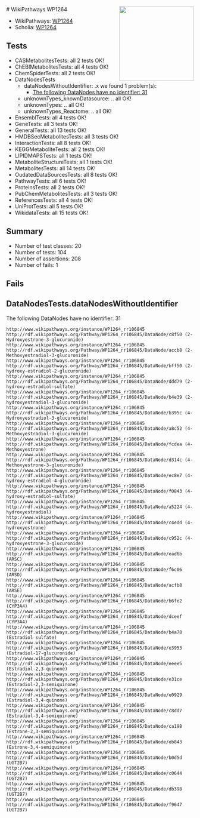 <img style="float: right; width: 200px" src="https://upload.wikimedia.org/wikipedia/commons/thumb/8/83/Wplogo_with_text_500.png/640px-Wplogo_with_text_500.png" />
# WikiPathways WP1264

* WikiPathways: [WP1264](https://new.wikipathways.org/pathways/WP1264)
* Scholia: [WP1264](https://scholia.toolforge.org/wikipathways/WP1264)
## Tests
* CASMetabolitesTests: all 2 tests OK!
* ChEBIMetabolitesTests: all 4 tests OK!
* ChemSpiderTests: all 2 tests OK!
* DataNodesTests
    * dataNodesWithoutIdentifier: .x we found 1 problem(s):
        * [The following DataNodes have no identifier: 31](#8792c4cf)
    * unknownTypes_knownDatasource: .. all OK!
    * unknownTypes: .. all OK!
    * unknownTypes_Reactome: .. all OK!
* EnsemblTests: all 4 tests OK!
* GeneTests: all 3 tests OK!
* GeneralTests: all 13 tests OK!
* HMDBSecMetabolitesTests: all 3 tests OK!
* InteractionTests: all 8 tests OK!
* KEGGMetaboliteTests: all 2 tests OK!
* LIPIDMAPSTests: all 1 tests OK!
* MetaboliteStructureTests: all 1 tests OK!
* MetabolitesTests: all 14 tests OK!
* OudatedDataSourcesTests: all 8 tests OK!
* PathwayTests: all 6 tests OK!
* ProteinsTests: all 2 tests OK!
* PubChemMetabolitesTests: all 3 tests OK!
* ReferencesTests: all 4 tests OK!
* UniProtTests: all 5 tests OK!
* WikidataTests: all 15 tests OK!


## Summary

* Number of test classes: 20
* Number of tests: 104
* Number of assertions: 208
* Number of fails: 1

## Fails

<a name="8792c4cf" />

## DataNodesTests.dataNodesWithoutIdentifier

The following DataNodes have no identifier: 31
```
http://www.wikipathways.org/instance/WP1264_rr106845 http://rdf.wikipathways.org/Pathway/WP1264_rr106845/DataNode/c8f50 (2-Hydroxyestrone-3-glucuronide)
http://www.wikipathways.org/instance/WP1264_rr106845 http://rdf.wikipathways.org/Pathway/WP1264_rr106845/DataNode/accb8 (2-Methoxyestradiol-3-glucuronide)
http://www.wikipathways.org/instance/WP1264_rr106845 http://rdf.wikipathways.org/Pathway/WP1264_rr106845/DataNode/bff50 (2-hydroxy-estradiol-2-glucuronide)
http://www.wikipathways.org/instance/WP1264_rr106845 http://rdf.wikipathways.org/Pathway/WP1264_rr106845/DataNode/ddd79 (2-hydroxy-estradiol-sulfate)
http://www.wikipathways.org/instance/WP1264_rr106845 http://rdf.wikipathways.org/Pathway/WP1264_rr106845/DataNode/b4e39 (2-hydroxyestradiol-3-glucuronide)
http://www.wikipathways.org/instance/WP1264_rr106845 http://rdf.wikipathways.org/Pathway/WP1264_rr106845/DataNode/b395c (4-Hydroxyestradiol-3-glucuronide)
http://www.wikipathways.org/instance/WP1264_rr106845 http://rdf.wikipathways.org/Pathway/WP1264_rr106845/DataNode/a8c52 (4-Methoxyestradiol-3-glucuronide)
http://www.wikipathways.org/instance/WP1264_rr106845 http://rdf.wikipathways.org/Pathway/WP1264_rr106845/DataNode/fcdea (4-Methoxyestrone)
http://www.wikipathways.org/instance/WP1264_rr106845 http://rdf.wikipathways.org/Pathway/WP1264_rr106845/DataNode/d314c (4-Methoxyestrone-3-glucuronide)
http://www.wikipathways.org/instance/WP1264_rr106845 http://rdf.wikipathways.org/Pathway/WP1264_rr106845/DataNode/ec8e7 (4-hydroxy-estradiol-4-glucuronide)
http://www.wikipathways.org/instance/WP1264_rr106845 http://rdf.wikipathways.org/Pathway/WP1264_rr106845/DataNode/f0843 (4-hydroxy-estradiol-sulfate)
http://www.wikipathways.org/instance/WP1264_rr106845 http://rdf.wikipathways.org/Pathway/WP1264_rr106845/DataNode/a5224 (4-hydroxyestradiol)
http://www.wikipathways.org/instance/WP1264_rr106845 http://rdf.wikipathways.org/Pathway/WP1264_rr106845/DataNode/c4edd (4-hydroxyestrone)
http://www.wikipathways.org/instance/WP1264_rr106845 http://rdf.wikipathways.org/Pathway/WP1264_rr106845/DataNode/c952c (4-hydroxyestrone-3-glucuronide)
http://www.wikipathways.org/instance/WP1264_rr106845 http://rdf.wikipathways.org/Pathway/WP1264_rr106845/DataNode/ead6b (ARSC)
http://www.wikipathways.org/instance/WP1264_rr106845 http://rdf.wikipathways.org/Pathway/WP1264_rr106845/DataNode/f6c06 (ARSD)
http://www.wikipathways.org/instance/WP1264_rr106845 http://rdf.wikipathways.org/Pathway/WP1264_rr106845/DataNode/acfb8 (ARSE)
http://www.wikipathways.org/instance/WP1264_rr106845 http://rdf.wikipathways.org/Pathway/WP1264_rr106845/DataNode/b6fe2 (CYP3A4)
http://www.wikipathways.org/instance/WP1264_rr106845 http://rdf.wikipathways.org/Pathway/WP1264_rr106845/DataNode/dceef (CYP3A4)
http://www.wikipathways.org/instance/WP1264_rr106845 http://rdf.wikipathways.org/Pathway/WP1264_rr106845/DataNode/b4a78 (Estradiol sulfate)
http://www.wikipathways.org/instance/WP1264_rr106845 http://rdf.wikipathways.org/Pathway/WP1264_rr106845/DataNode/e3953 (Estradiol-17-glucuronide)
http://www.wikipathways.org/instance/WP1264_rr106845 http://rdf.wikipathways.org/Pathway/WP1264_rr106845/DataNode/eeee5 (Estradiol-2,3-quinone)
http://www.wikipathways.org/instance/WP1264_rr106845 http://rdf.wikipathways.org/Pathway/WP1264_rr106845/DataNode/e31ce (Estradiol-2,3-semiquinone)
http://www.wikipathways.org/instance/WP1264_rr106845 http://rdf.wikipathways.org/Pathway/WP1264_rr106845/DataNode/e0929 (Estradiol-3,4-quinone)
http://www.wikipathways.org/instance/WP1264_rr106845 http://rdf.wikipathways.org/Pathway/WP1264_rr106845/DataNode/c8dd7 (Estradiol-3,4-semiquinone)
http://www.wikipathways.org/instance/WP1264_rr106845 http://rdf.wikipathways.org/Pathway/WP1264_rr106845/DataNode/ca198 (Estrone-2,3-semiquinone)
http://www.wikipathways.org/instance/WP1264_rr106845 http://rdf.wikipathways.org/Pathway/WP1264_rr106845/DataNode/eb843 (Estrone-3,4-semiquinone)
http://www.wikipathways.org/instance/WP1264_rr106845 http://rdf.wikipathways.org/Pathway/WP1264_rr106845/DataNode/b0d5d (UGT2B7)
http://www.wikipathways.org/instance/WP1264_rr106845 http://rdf.wikipathways.org/Pathway/WP1264_rr106845/DataNode/c0644 (UGT2B7)
http://www.wikipathways.org/instance/WP1264_rr106845 http://rdf.wikipathways.org/Pathway/WP1264_rr106845/DataNode/db398 (UGT2B7)
http://www.wikipathways.org/instance/WP1264_rr106845 http://rdf.wikipathways.org/Pathway/WP1264_rr106845/DataNode/f9647 (UGT2B7)
```

